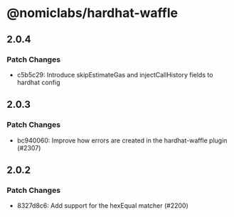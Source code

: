 # @nomiclabs/hardhat-waffle

## 2.0.4

### Patch Changes

- c5b5c29: Introduce skipEstimateGas and injectCallHistory fields to hardhat config

## 2.0.3

### Patch Changes

- bc940060: Improve how errors are created in the hardhat-waffle plugin (#2307)

## 2.0.2

### Patch Changes

- 8327d8c6: Add support for the hexEqual matcher (#2200)
